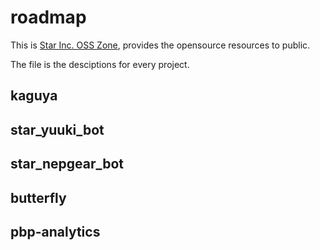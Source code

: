 # roadmap

This is [Star Inc. OSS Zone](https://opensource.starinc.xyz),
provides the opensource resources to public.

The file is the desciptions for every project.

## kaguya

## star_yuuki_bot

## star_nepgear_bot

## butterfly

## pbp-analytics
